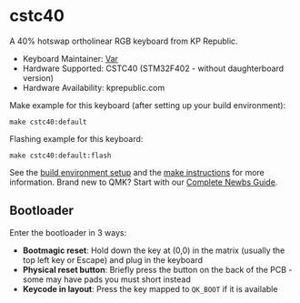 # cstc40

A 40% hotswap ortholinear RGB keyboard from KP Republic.

* Keyboard Maintainer: [Var](https://github.com/itsvar8)
* Hardware Supported: CSTC40 (STM32F402 - without daughterboard version)
* Hardware Availability: kprepublic.com

Make example for this keyboard (after setting up your build environment):

    make cstc40:default

Flashing example for this keyboard:

    make cstc40:default:flash

See the [build environment setup](https://docs.qmk.fm/#/getting_started_build_tools) and the [make instructions](https://docs.qmk.fm/#/getting_started_make_guide) for more information. Brand new to QMK? Start with our [Complete Newbs Guide](https://docs.qmk.fm/#/newbs).

## Bootloader

Enter the bootloader in 3 ways:

* **Bootmagic reset**: Hold down the key at (0,0) in the matrix (usually the top left key or Escape) and plug in the keyboard
* **Physical reset button**: Briefly press the button on the back of the PCB - some may have pads you must short instead
* **Keycode in layout**: Press the key mapped to `QK_BOOT` if it is available
